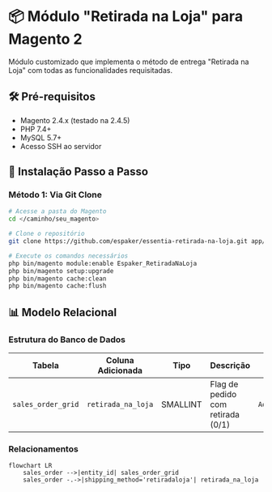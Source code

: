 # 📦 Módulo "Retirada na Loja" para Magento 2

Módulo customizado que implementa o método de entrega "Retirada na Loja" com todas as funcionalidades requisitadas.

## 🛠️ Pré-requisitos

- Magento 2.4.x (testado na 2.4.5)
- PHP 7.4+
- MySQL 5.7+
- Acesso SSH ao servidor

## 🚀 Instalação Passo a Passo

### Método 1: Via Git Clone

```bash
# Acesse a pasta do Magento
cd </caminho/seu_magento>

# Clone o repositório
git clone https://github.com/espaker/essentia-retirada-na-loja.git app/code/Espaker/RetiradaNaLoja

# Execute os comandos necessários
php bin/magento module:enable Espaker_RetiradaNaLoja
php bin/magento setup:upgrade
php bin/magento cache:clean
php bin/magento cache:flush
```


## 📊 Modelo Relacional

### Estrutura do Banco de Dados
| Tabela             | Coluna Adicionada     | Tipo     | Descrição                          | Patch Responsável |
|--------------------|-----------------------|----------|------------------------------------|------------------|
| `sales_order_grid` | `retirada_na_loja`    | SMALLINT | Flag de pedido com retirada (0/1)  | `AddRetiradaNaLojaToSalesOrderGrid` |

### Relacionamentos 
<!-- Mermaid Support -->
<script src="https://cdn.jsdelivr.net/npm/mermaid/dist/mermaid.min.js"></script>
```mermaid
flowchart LR
    sales_order -->|entity_id| sales_order_grid
    sales_order -.->|shipping_method='retiradaloja'| retirada_na_loja
```
